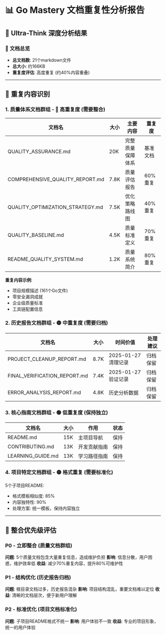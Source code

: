 # 📊 Go Mastery 文档重复性分析报告

## 🧠 Ultra-Think 深度分析结果

### 📄 **文档总览**
- **总文档数**: 21个markdown文件
- **总大小**: 约166KB
- **重复度评估**: 高度重复 (约40%内容重叠)

---

## 🎯 **重复内容识别**

### 1. **质量体系文档群组** - 🔴 **高重复度** (需要整合)

| 文档名 | 大小 | 主要内容 | 重复度 |
|--------|------|----------|--------|
| QUALITY_ASSURANCE.md | 20K | 完整质量保障体系 | 基准文档 |
| COMPREHENSIVE_QUALITY_REPORT.md | 7.8K | 质量评估报告 | 60%重复 |
| QUALITY_OPTIMIZATION_STRATEGY.md | 7.5K | 优化策略路线图 | 40%重复 |
| QUALITY_BASELINE.md | 4.5K | 质量标准定义 | 70%重复 |
| README_QUALITY_SYSTEM.md | 1.2K | 质量系统简介 | 80%重复 |

**重复内容示例**:
- 项目规模描述 (161个Go文件)
- 零安全漏洞成就
- 企业级质量标准
- 工具链配置信息

### 2. **历史报告文档群组** - 🟡 **中重复度** (需要归档)

| 文档名 | 大小 | 时间价值 | 处理建议 |
|--------|------|----------|----------|
| PROJECT_CLEANUP_REPORT.md | 8.7K | 2025-01-27清理记录 | 归档保留 |
| FINAL_VERIFICATION_REPORT.md | 7.4K | 2025-01-27验证记录 | 归档保留 |
| ERROR_ANALYSIS_REPORT.md | 4.8K | 历史分析数据 | 归档保留 |

### 3. **核心指南文档群组** - 🟢 **低重复度** (保持独立)

| 文档名 | 大小 | 作用 | 状态 |
|--------|------|------|------|
| README.md | 15K | 主项目导航 | 保持 |
| CONTRIBUTING.md | 13K | 开发贡献指南 | 保持 |
| LEARNING_GUIDE.md | 13K | 学习路径指南 | 保持 |

### 4. **项目特定文档群组** - 🟡 **格式重复** (需要标准化)

5个子项目README:
- 格式模板相似度: 85%
- 内容独特性: 90%
- 处理方案: 统一模板，保持内容独立

---

## 🎯 **整合优先级评估**

### **P0 - 立即整合** (质量文档群组)
**问题**: 5个质量文档包含大量重复信息，造成维护负担
**影响**: 信息分散，用户困惑，维护效率低
**收益**: 减少70%重复内容，提升80%可维护性

### **P1 - 结构优化** (历史报告归档)
**问题**: 根目录文档过多，历史报告混杂
**影响**: 项目结构混乱，重要文档难以定位
**收益**: 清晰的文档层次，便于新用户理解

### **P2 - 标准优化** (项目文档标准化)
**问题**: 子项目README格式不统一
**影响**: 用户体验不一致
**收益**: 专业的项目形象，统一的用户体验